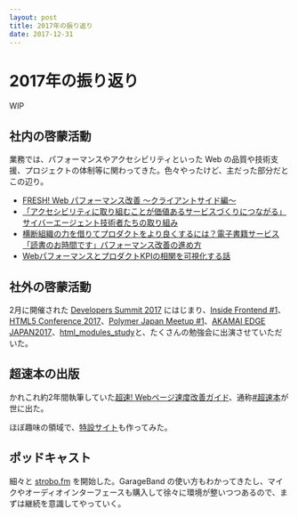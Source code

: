 ```yaml
---
layout: post
title: 2017年の振り返り
date: 2017-12-31
---
```


# 2017年の振り返り

WIP

## 社内の啓蒙活動

業務では、パフォーマンスやアクセシビリティといった Web の品質や技術支援、プロジェクトの体制等に関わってきた。色々やったけど、主だった部分だとこの辺り。

- [FRESH! Web パフォーマンス改善 〜クライアントサイド編〜](https://developers.cyberagent.co.jp/blog/archives/6057/)
- [「アクセシビリティに取り組むことが価値あるサービスづくりにつながる」サイバーエージェント技術者たちの取り組み](https://developers.cyberagent.co.jp/blog/archives/7041/)
- [横断組織の力を借りてプロダクトをより良くするには？電子書籍サービス「読書のお時間です」パフォーマンス改善の進め方](https://developers.cyberagent.co.jp/blog/archives/8441/)
- [WebパフォーマンスとプロダクトKPIの相関を可視化する話](https://developers.cyberagent.co.jp/blog/archives/9540/)

## 社外の啓蒙活動

2月に開催された [Developers Summit 2017](http://event.shoeisha.jp/devsumi/20170216/) にはじまり、[Inside Frontend #1](https://inside-frontend.connpass.com/event/47920/)、[HTML5 Conference 2017](https://html5j.connpass.com/event/64992/)、[Polymer Japan Meetup #1](https://polymer-japan.connpass.com/event/69080/)、[AKAMAI EDGE JAPAN2017](http://www.seminar-reg.jp/akamai/aej2017/)、[html_modules_study](https://web-study.connpass.com/event/70731/)と、たくさんの勉強会に出演させていただいた。

## 超速本の出版

かれこれ約2年間執筆していた[超速! Webページ速度改善ガイド](http://amzn.to/2iox4EP)、通称[#超速本](https://twitter.com/search?q=%23超速本)が世に出た。

ほぼ趣味の領域で、[特設サイト](https://webperf.guide)も作ってみた。

## ポッドキャスト

細々と [strobo.fm](https://strobo.fm) を開始した。GarageBand の使い方もわかってきたし、マイクやオーディオインターフェースも購入して徐々に環境が整いつつあるので、まずは継続を意識してやっていく。
